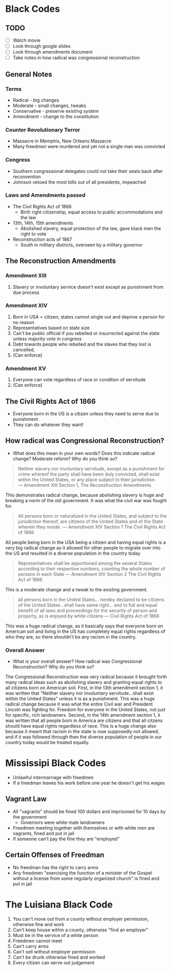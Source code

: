 # Black Codes

## TODO
  - [ ] Watch movie
  - [ ] Look through google slides
  - [ ] Look through amendments document
  - [ ] Take notes in how radical was congressional reconstruction
  
## General Notes
### Terms
  - Radical - big changes
  - Moderate - small changes, tweaks
  - Conservative - preserve existing system
  - Amendment - change to the constitution
### Counter Revolutionary Terror
  - Massacre in Memphis, New Orleans Massacre
  - Many freedmen were murdered and yet not a single man was convicted
### Congress
  - Southern congressional delegates could not take their seats back after reconvention
  - Johnson vetoed the most bills out of all presidents, impeached
### Laws and Amendments passed
  - The Civil Rights Act of 1866
    - Birth right citizenship, equal access to public accommodations and the law
  - 13th, 14th, 15th amendments
    - Abolished slavery, equal protection of the law, gave black men the right to vote
  - Reconstruction acts of 1867
    - South in military districts, overseen by a military governor

## The Reconstruction Amendments
### Amendment XIII
1. Slavery or involuntary service doesn't exist except as punishment from due process
### Amendment XIV
1. Born in USA = citizen, states cannot single out and deprive a person for no reason
2. Representatives based on state size
3. Can't be public official if you rebelled or insurrected against the state unless majority vote in congress
4. Debt towards people who rebelled and the slaves that they lost is cancelled,
5. (Can enforce)  
### Amendment XV
1. Everyone can vote regardless of race or condition of servitude
2. (Can enforce)
## The Civil Rights Act of 1866
- Everyone born in the US is a citizen unless they need to serve due to punishment
- They can do whatever they want!

## How radical was Congressional Reconstruction?
- What does this mean in your own words? Does this indicate radical change? Moderate reform? Why do you think so? 
> Neither slavery nor involuntary servitude, except as a punishment for crime whereof the party shall have been duly convicted, shall exist within the United States, or any place subject to their jurisdiction.  
> &mdash; Amendment XIII Section 1, The Reconstruction Amendments

This demonstrates radical change, because abolishing slavery is huge and breaking a norm of the old government. It was what the civil war was fought for.

> All persons born or naturalized in the United States, and subject to the jurisdiction thereof, are citizens of the United States and of the State wherein they reside.
> &mdash; Amendment XIV Section 1 The Civil Rights Act of 1866

All people being born in the USA being a citizen and having equal rights is a very big radical change as it allowed for other people to migrate over into the US and resulted in a diverse population in the country today

> Representatives shall be apportioned among the several States according to their respective numbers, counting the whole number of persons in each State
> &mdash; Amendment XIV Section 2 The Civil Rights Act of 1866

This is a moderate change and a tweak to the existing government. 

> all persons born in the United States... hereby declared to be citizens of the United States...shall have same right... and to full and equal benefit of all laws and proceedings for the security of person and property, as is enjoyed by white citizens 
> &mdash; Civil Rights Act of 1866

This was a huge radical change, as it basically says that everyone born on American soil and living in the US has completely equal rights regardless of who they are, so there shouldn't be any racism in the country. 

### Overall Answer
- What is your overall answer? How radical was Congressional Reconstruction? Why do you think so?

The Congressional Reconstruction was very radical because it brought forth many radical ideas such as abolishing slavery and granting equal rights to all citizens born on American soil. First, in the 13th amendment section 1, it was written that "Neither slavery nor involuntary servitude...shall exist within the United States" unless it is as a punishment. This was a huge radical change because it was what the entire Civil war and President Lincoln was fighting for. Freedom for everyone in the United States, not just for specific, rich landowners. Second, in the 14th amendment section 1, it was written that all people born in America are citizens and that all citzens should have equal rights regardless of race. This is a huge change also because it meant that racism in the state is now supposedly not allowed, and if it was followed through then the diverse population of people in our country today would be treated equally. 

# Mississipi Black Codes
  - Unlawful intermarriage with freedmen
  - If a freedman leaves his work before one year he doesn't get his wages
## Vagrant Law
  - All "vagrants" should be fined 100 dollars and imprisoned for 10 days by the government
    - Governors were white male landowners
  - Freedmen meeting together with themselves or with white men are vagrants, fined and put in jail
  - If someone can't pay the fine they are "employed"
## Certain Offenses of Freedman
  - No freedman has the right to carry arms
  - Any freedmen "exercising the function of a minister of the Gospel without a license from some regularly organized church" is fined and put in jail
# The Luisiana Black Code
  1. You can't move out from a county without employer permission, otherwise fine and work
  2. Can't keep house within a county, otherwise "find an employer"
  3. Must be in the service of a white person
  4. Freedmen cannot meet
  5. Can't carry arms
  6. Can't sell without employer permission
  7. Can't be drunk otherwise fined and worked
  8. Every citizen can serve out judgement
